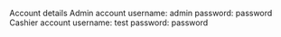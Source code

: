 Account details
Admin account
	username: admin
	password: password
Cashier account
	username: test
	password: password
